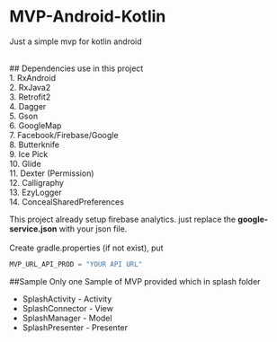 # MVP-Android-Kotlin
Just a simple mvp for kotlin android



<br>
## Dependencies use in this project<br>
1. RxAndroid<br>
2. RxJava2<br>
3. Retrofit2<br>
4. Dagger<br>
5. Gson<br>
6. GoogleMap<br>
7. Facebook/Firebase/Google<br>
8. Butterknife<br>
9. Ice Pick<br>
10. Glide<br>
11. Dexter (Permission)<br>
12. Calligraphy<br>
13. EzyLogger<br>
14. ConcealSharedPreferences<br>


This project already setup firebase analytics. just replace the <b>google-service.json</b> with your json file.
<br>
<br>
Create gradle.properties (if not exist), put
```gradle
MVP_URL_API_PROD = "YOUR API URL"
```

##Sample
Only one Sample of MVP provided which in splash folder<br>
- SplashActivity - Activity
- SplashConnector - View
- SplashManager - Model
- SplashPresenter - Presenter
